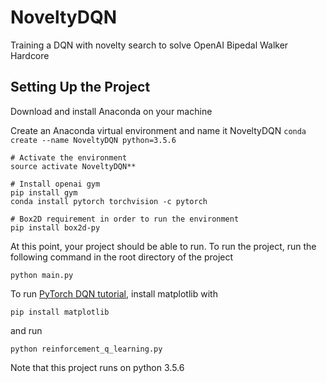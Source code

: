 # NoveltyDQN
Training a DQN with novelty search to solve OpenAI Bipedal Walker Hardcore


## Setting Up the Project

Download and install Anaconda on your machine 

Create an Anaconda virtual environment and name it NoveltyDQN
`conda create --name NoveltyDQN python=3.5.6`

```commandline
# Activate the environment 
source activate NoveltyDQN**

# Install openai gym
pip install gym 
conda install pytorch torchvision -c pytorch

# Box2D requirement in order to run the environment
pip install box2d-py

```

At this point, your project should be able to run. To run the project, run the following command in the root directory of the project
```commandline
python main.py
```

To run [PyTorch DQN tutorial](https://pytorch.org/tutorials/intermediate/reinforcement_q_learning.html), install matplotlib with
```commandline
pip install matplotlib
```
and run
```commandline
python reinforcement_q_learning.py
```

Note that this project runs on python 3.5.6
